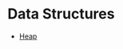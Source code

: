 # Data Structures

- [Heap](https://github.com/wesokuhara/supply/blob/master/src/data-structures/Heap.js)
